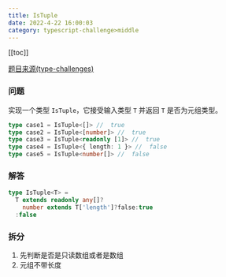 ```yaml
---
title: IsTuple 
date: 2022-4-22 16:00:03
category: typescript-challenge>middle
---
```


[[toc]]

[题目来源(type-challenges)](https://github.com/type-challenges/type-challenges/blob/main/questions/04484-medium-istuple/README.md)

### 问题

实现一个类型 `IsTuple`，它接受输入类型 `T` 并返回 `T` 是否为元组类型。

```typescript
type case1 = IsTuple<[]> //  true
type case2 = IsTuple<[number]> //  true
type case3 = IsTuple<readonly [1]> //  true
type case4 = IsTuple<{ length: 1 }> //  false
type case5 = IsTuple<number[]> //  false
```

### 解答

```typescript
type IsTuple<T> = 
  T extends readonly any[]?
    number extends T['length']?false:true
  :false
```

### 拆分
1. 先判断是否是只读数组或者是数组
2. 元组不带长度

